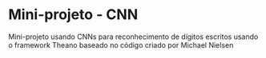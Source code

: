 # Mini-projeto - CNN
Mini-projeto usando CNNs para reconhecimento de dígitos escritos usando o framework Theano baseado no código criado por Michael Nielsen
